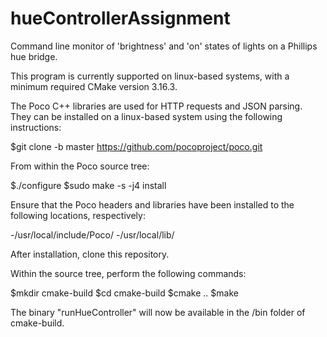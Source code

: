 # hueControllerAssignment
Command line monitor of 'brightness' and 'on' states of lights on a Phillips hue bridge.

This program is currently supported on linux-based systems, with a minimum required CMake version 3.16.3.

The Poco C++ libraries are used for HTTP requests and JSON parsing. They can be installed on a linux-based system using the following instructions:

  $git clone -b master https://github.com/pocoproject/poco.git
  
  From within the Poco source tree:
  
  $./configure
  $sudo make -s -j4 install
  
  Ensure that the Poco headers and libraries have been installed to the following locations, respectively:
  
  -/usr/local/include/Poco/
  -/usr/local/lib/
  
After installation, clone this repository.

Within the source tree, perform the following commands:

  $mkdir cmake-build
  $cd cmake-build
  $cmake ..
  $make
  
The binary "runHueController" will now be available in the /bin folder of cmake-build.
